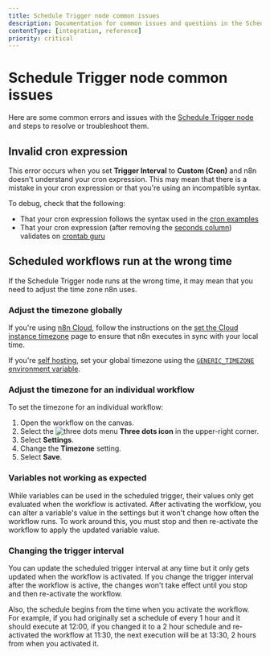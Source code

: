 ```yaml
---
title: Schedule Trigger node common issues 
description: Documentation for common issues and questions in the Schedule Trigger node in n8n, a workflow automation platform. Includes details of the issue and suggested solutions.
contentType: [integration, reference]
priority: critical
---
```


# Schedule Trigger node common issues

Here are some common errors and issues with the [Schedule Trigger node](/integrations/builtin/core-nodes/n8n-nodes-base.scheduletrigger/index.md) and steps to resolve or troubleshoot them.

## Invalid cron expression

This error occurs when you set **Trigger Interval** to **Custom (Cron)** and n8n doesn't understand your cron expression. This may mean that there is a mistake in your cron expression or that you're using an incompatible syntax.

To debug, check that the following:

* That your cron expression follows the syntax used in the [cron examples](/integrations/builtin/core-nodes/n8n-nodes-base.scheduletrigger/index.md#custom-cron-interval)
* That your cron expression (after removing the [seconds column](/integrations/builtin/core-nodes/n8n-nodes-base.scheduletrigger/index.md#why-there-are-six-asterisks-in-the-cron-expression)) validates on [crontab guru](https://crontab.guru/)

## Scheduled workflows run at the wrong time

If the Schedule Trigger node runs at the wrong time, it may mean that you need to adjust the time zone n8n uses.

### Adjust the timezone globally

If you're using [n8n Cloud](/manage-cloud/overview.md), follow the instructions on the [set the Cloud instance timezone](/manage-cloud/set-cloud-timezone.md) page to ensure that n8n executes in sync with your local time.

If you're [self hosting](/hosting/index.md), set your global timezone using the [`GENERIC_TIMEZONE` environment variable](/hosting/configuration/environment-variables/timezone-localization.md).

### Adjust the timezone for an individual workflow

To set the timezone for an individual workflow:

1. Open the workflow on the canvas.
1. Select the <span class="n8n-inline-image">![three dots menu](/_images/common-icons/three-dots-horizontal.png)</span> **Three dots icon** in the upper-right corner.
1. Select **Settings**.
1. Change the **Timezone** setting.
1. Select **Save**.

### Variables not working as expected

While variables can be used in the scheduled trigger, their values only get evaluated when the workflow is activated. After activating the worfklow, you can alter a variable's value in the settings but it won't change how often the workflow runs. To work around this, you must stop and then re-activate the workflow to apply the updated variable value.

### Changing the trigger interval

You can update the scheduled trigger interval at any time but it only gets updated when the workflow is activated. If you change the trigger interval after the workflow is active, the changes won't take effect until you stop and then re-activate the workflow.

Also, the schedule begins from the time when you activate the workflow. For example, if you had originally set a schedule of every 1 hour and it should execute at 12:00, if you changed it to a 2 hour schedule and re-activated the workflow at 11:30, the next execution will be at 13:30, 2 hours from when you activated it.
